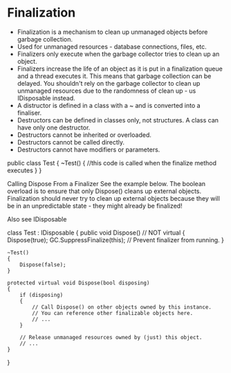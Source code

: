 # Finalization

 

- Finalization is a mechanism to clean up unmanaged objects before garbage collection.
- Used for unmanaged resources - database connections, files, etc.
- Finalizers only execute when the garbage collector tries to clean up an object.
- Finalizers increase the life of an object as it is put in a finalization queue and a thread executes it. This means that garbage collection can be delayed. You shouldn't rely on the garbage collector to clean up unmanaged resources due to the randomness of clean up - us IDisposable instead. 
- A distructor is defined in a class with a ~ and is converted into a finaliser.
- Destructors can be defined in classes only, not structures. A class can have only one destructor.
- Destructors cannot be inherited or overloaded.
- Destructors cannot be called directly.
- Destructors cannot have modifiers or parameters.





 public class Test
    {
        ~Test()
        {
            //this code is called when the finalize method executes
        }
    }


Calling Dispose From a Finalizer
See the example below. The boolean overload is to ensure that only Dispose() cleans up external objects. Finalization should never try to clean up external objects because they will be in an unpredictable state - they might already be finalized!

Also see IDisposable


class Test : IDisposable
{
    public void Dispose() // NOT virtual
    {
        Dispose(true);
        GC.SuppressFinalize(this); // Prevent finalizer from running.
    }

    ~Test()
    {
        Dispose(false);
    }

    protected virtual void Dispose(bool disposing)
    {
        if (disposing)
        {
            // Call Dispose() on other objects owned by this instance.
            // You can reference other finalizable objects here.
            // ...
        }

        // Release unmanaged resources owned by (just) this object.
        // ...
    }
}


<!--stackedit_data:
eyJoaXN0b3J5IjpbMTg3OTY0NzA0Nl19
-->